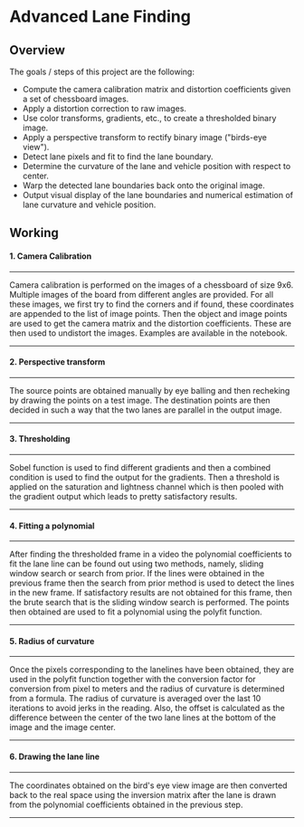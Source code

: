 # Advanced Lane Finding
## Overview
The goals / steps of this project are the following:

* Compute the camera calibration matrix and distortion coefficients given a set of chessboard images.
* Apply a distortion correction to raw images.
* Use color transforms, gradients, etc., to create a thresholded binary image.
* Apply a perspective transform to rectify binary image ("birds-eye view").
* Detect lane pixels and fit to find the lane boundary.
* Determine the curvature of the lane and vehicle position with respect to center.
* Warp the detected lane boundaries back onto the original image.
* Output visual display of the lane boundaries and numerical estimation of lane curvature and vehicle position.

## Working
#### 1. Camera Calibration
---

Camera calibration is performed on the images of a chessboard of size 9x6. Multiple images of the board from different angles are provided. For all these images, we first try to find the corners and if found, these coordinates are appended to the list of image points. Then the object and image points are used to get the camera matrix and the distortion coefficients. These are then used to undistort the images. Examples are available in the notebook.

---
#### 2. Perspective transform
---

The source points are obtained manually by eye balling and then recheking by drawing the points on a test image. The destination points are then decided in such a way that the two lanes are parallel in the output image.

---
#### 3. Thresholding
---

Sobel function is used to find different gradients and then a combined condition is used to find the output for the gradients. Then a threshold is applied on the saturation and lightness channel which is then pooled with the gradient output which leads to pretty satisfactory results.

---
#### 4. Fitting a polynomial
---

After finding the thresholded frame in a video the polynomial coefficients to fit the lane line can be found out using two methods, namely, sliding window search or search from prior. If the lines were obtained in the previous frame then the search from prior method is used to detect the lines in the new frame. If satisfactory results are not obtained for this frame, then the brute search that is the sliding window search is performed. The points then obtained are used to fit a polynomial using the polyfit function.

---
#### 5. Radius of curvature
---

Once the pixels corresponding to the lanelines have been obtained, they are used in the polyfit function together with the conversion factor for conversion from pixel to meters and the radius of curvature is determined from a formula. The radius of curvature is averaged over the last 10 iterations to avoid jerks in the reading. Also, the offset is calculated as the difference between the center of the two lane lines at the bottom of the image and the image center.

---
#### 6. Drawing the lane line
---

The coordinates obtained on the bird's eye view image are then converted back to the real space using the inversion matrix after the lane is drawn from the polynomial coefficients obtained in the previous step.

---

